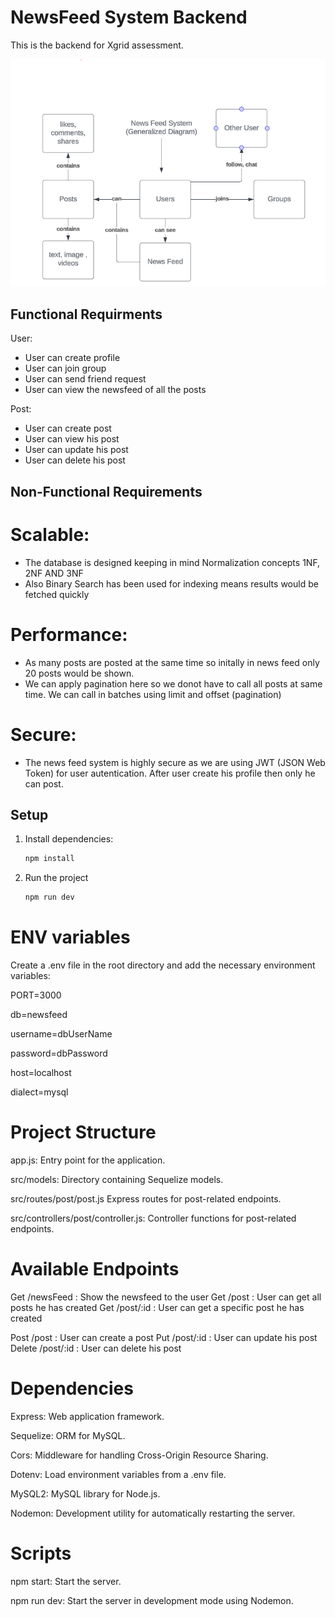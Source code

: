 # NewsFeed System Backend

This is the backend for Xgrid assessment.

![alt text](https://github.com/sufiyanirfan3/XTH_NewsFeed/blob/master/Diagram.PNG)

## Functional Requirments
User:
- User can create profile
- User can join group
- User can send friend request
- User can view the newsfeed of all the posts

Post:
- User can create post
- User can view his post
- User can update his post
- User can delete his post

## Non-Functional Requirements

# Scalable:
- The database is designed keeping in mind Normalization concepts 1NF, 2NF AND 3NF
- Also Binary Search has been used for indexing means results would be fetched quickly

# Performance:
- As many posts are posted at the same time so initally in news feed only 20 posts would be shown.
- We can apply pagination here so we donot have to call all posts at same time. We can call in batches using limit and offset (pagination)

# Secure:
- The news feed system is highly secure as we are using JWT (JSON Web Token) for user autentication. After user create his profile then only he can post.

## Setup

1. Install dependencies:

   ```bash
   npm install

   ```

2. Run the project
   ```bash
   npm run dev
   ```

# ENV variables

Create a .env file in the root directory and add the necessary environment variables:

PORT=3000

db=newsfeed

username=dbUserName

password=dbPassword

host=localhost

dialect=mysql

# Project Structure

app.js: Entry point for the application.

src/models: Directory containing Sequelize models.

src/routes/post/post.js Express routes for post-related endpoints.

src/controllers/post/controller.js: Controller functions for post-related endpoints.

# Available Endpoints

Get /newsFeed : Show the newsfeed to the user
Get /post : User can get all posts he has created
Get /post/:id : User can get a specific post he has created

Post /post : User can create a post
Put /post/:id : User can update his post
Delete /post/:id : User can delete his post



# Dependencies

Express: Web application framework.

Sequelize: ORM for MySQL.

Cors: Middleware for handling Cross-Origin Resource Sharing.

Dotenv: Load environment variables from a .env file.

MySQL2: MySQL library for Node.js.

Nodemon: Development utility for automatically restarting the server.


# Scripts

npm start: Start the server.

npm run dev: Start the server in development mode using Nodemon.
